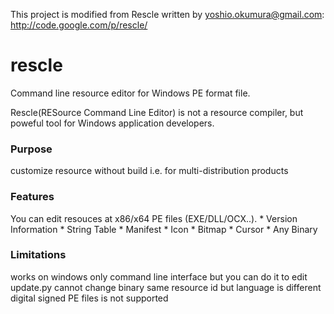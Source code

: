 This project is modified from Rescle written by yoshio.okumura@gmail.com: http://code.google.com/p/rescle/

# rescle
Command line resource editor for Windows PE format file. 

Rescle(RESource Command Line Editor) is not a resource compiler, but poweful tool for Windows application developers.

### Purpose
customize resource without build
i.e. for multi-distribution products

### Features
You can edit resouces at x86/x64 PE files (EXE/DLL/OCX..). * Version Information * String Table * Manifest * Icon * Bitmap * Cursor * Any Binary

### Limitations
works on windows only
command line interface
but you can do it to edit update.py
cannot change binary same resource id but language is different
digital signed PE files is not supported
